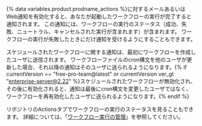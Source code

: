 {% data variables.product.prodname_actions %}に対するメールあるいはWeb通知を有効化すると、あなたが起動したワークフローの実行が完了すると通知されます。 この通知には、ワークフローの実行のステータス（成功、失敗、ニュートラル、キャンセルされた実行が含まれます）が含まれます。 ワークフローの実行が失敗したときにだけ通知を受けるようにすることもできます。

スケジュールされたワークフローに関する通知は、最初にワークフローを作成したユーザに送信されます。 ワークフローファイルのcron構文を他のユーザが更新した場合、それ以降の通知はそのユーザに送られるようになります。{% if currentVersion == "free-pro-team@latest" or currentVersion ver_gt "enterprise-server@2.22" %}スケジュールされたワークフローが無効化され、その後に有効化されると、通知は最後にcron構文を変更したユーザではなく、ワークフローを再有効化したユーザに送られるようになります。{% endif %}

リポジトリのActionsタブでワークフローの実行のステータスを見ることもできます。 詳細については、「[ワークフロー実行の管理](/actions/automating-your-workflow-with-github-actions/managing-a-workflow-run)」を参照してください。
